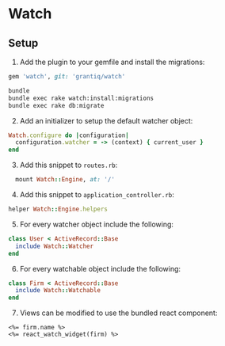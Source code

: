 # Watch

## Setup

1. Add the plugin to your gemfile and install the migrations:

```ruby
gem 'watch', git: 'grantiq/watch'
```

```bash
bundle
bundle exec rake watch:install:migrations
bundle exec rake db:migrate
```

2. Add an initializer to setup the default watcher object:

```ruby
Watch.configure do |configuration|
  configuration.watcher = -> (context) { current_user }
end
```

3. Add this snippet to `routes.rb`:

```ruby
  mount Watch::Engine, at: '/'
```

4. Add this snippet to `application_controller.rb`:

```ruby
helper Watch::Engine.helpers
```

5. For every watcher object include the following:

```ruby
class User < ActiveRecord::Base
  include Watch::Watcher
end
```

6. For every watchable object include the following:

```ruby
class Firm < ActiveRecord::Base
  include Watch::Watchable
end
```

7. Views can be modified to use the bundled react component:

```erb
<%= firm.name %>
<%= react_watch_widget(firm) %>
```
